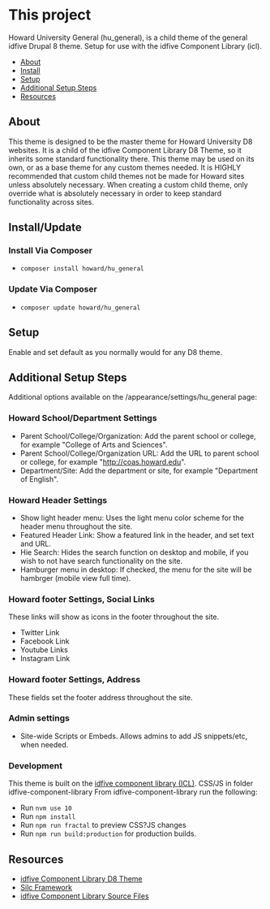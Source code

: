 # This project

Howard University General (hu_general), is a child theme of the general idfive Drupal 8 theme. Setup for use with the idfive Component Library (icl).

- [About](#about)
- [Install](#install)
- [Setup](#setup)
- [Additional Setup Steps](#additional_setup)
- [Resources](#resources)

## About

This theme is designed to be the master theme for Howard University D8 websites. It is a child of the idfive Component Library D8 Theme, so it inherits some standard functionality there. This theme may be used on its own, or as a base theme for any custom themes needed. It is HIGHLY recommended that custom child themes not be made for Howard sites unless absolutely necessary. When creating a custom child theme, only override what is absolutely necessary in order to keep standard functionality across sites.

## Install/Update

### Install Via Composer

- `composer install howard/hu_general`

### Update Via Composer

- `composer update howard/hu_general`

## Setup

Enable and set default as you normally would for any D8 theme.

## Additional Setup Steps

Additional options available on the /appearance/settings/hu_general page:

### Howard School/Department Settings

- Parent School/College/Organization: Add the parent school or college, for example "College of Arts and Sciences".
- Parent School/College/Organization URL: Add the URL to parent school or college, for example "http://coas.howard.edu".
- Department/Site: Add the department or site, for example "Department of English".

### Howard Header Settings

- Show light header menu: Uses the light menu color scheme for the header menu throughout the site.
- Featured Header Link: Show a featured link in the header, and set text and URL.
- Hie Search: Hides the search function on desktop and mobile, if you wish to not have search functionality on the site.
- Hamburger menu in desktop: If checked, the menu for the site will be hambrger (mobile view full time).

### Howard footer Settings, Social Links

These links will show as icons in the footer throughout the site.

- Twitter Link
- Facebook Link
- Youtube Links
- Instagram Link

### Howard footer Settings, Address

These fields set the footer address throughout the site.

### Admin settings

- Site-wide Scripts or Embeds. Allows admins to add JS snippets/etc, when needed.

### Development

This theme is built on the [idfive component library (ICL)](https://bitbucket.org/idfivellc/idfive-component-library/src/master/).
CSS/JS in folder idfive-component-library
From idfive-component-library run the following:

- Run `nvm use 10`
- Run `npm install`
- Run `npm run fractal` to preview CSS?JS changes
- Run `npm run build:production` for production builds.

## Resources

- [idfive Component Library D8 Theme](https://bitbucket.org/idfivellc/idfive-component-library-d8-theme)
- [Silc Framework](https://silc.io/)
- [idfive Component Library Source Files](https://bitbucket.org/idfivellc/idfive-component-library/src/master/)
